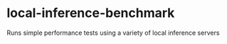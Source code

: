 # local-inference-benchmark
Runs simple performance tests using a variety of local inference servers
